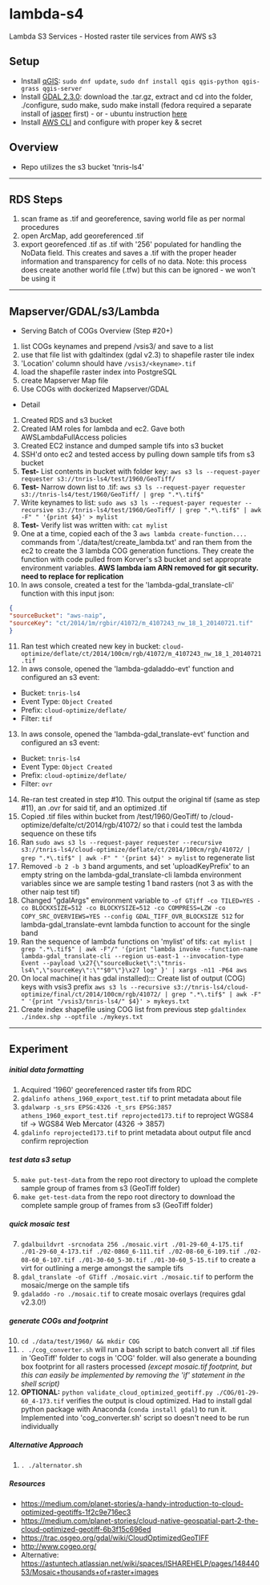 # lambda-s4
Lambda S3 Services - Hosted raster tile services from AWS s3

## Setup

* Install [qGIS](https://qgis.org/en/site/forusers/download.html): `sudo dnf update`, `sudo dnf install qgis qgis-python qgis-grass qgis-server`
* Install [GDAL 2.3.0](http://trac.osgeo.org/gdal/wiki/DownloadSource): download the .tar.gz, extract and cd into the folder, ./configure, sudo make, sudo make install (fedora required a separate install of [jasper](http://download.osgeo.org/gdal/jasper-1.900.1.uuid.tar.gz) first) - or - ubuntu instruction [here](http://www.sarasafavi.com/installing-gdalogr-on-ubuntu.html)
* Install [AWS CLI](https://docs.aws.amazon.com/cli/latest/userguide/installing.html) and configure with proper key & secret

## Overview

* Repo utilizes the s3 bucket 'tnris-ls4'

---

## RDS Steps

1. scan frame as .tif and georeference, saving world file as per normal procedures
2. open ArcMap, add georeferenced .tif
3. export georefenced .tif as .tif with '256' populated for handling the NoData field. This creates and saves a .tif with the proper header information and transparency for cells of no data. Note: this process does create another world file (.tfw) but this can be ignored - we won't be using it

---

## Mapserver/GDAL/s3/Lambda

* Serving Batch of COGs Overview (Step #20+)

1. list COGs keynames and prepend /vsis3/ and save to a list
2. use that file list with gdaltindex (gdal v2.3) to shapefile raster tile index
3. 'Location' column should have `/vsis3/<keyname>.tif`
4. load the shapefile raster index into PostgreSQL
5. create Mapserver Map file
6. Use COGs with dockerized Mapserver/GDAL

* Detail

1. Created RDS and s3 bucket
2. Created IAM roles for lambda and ec2. Gave both AWSLambdaFullAccess policies
3. Created EC2 instance and dumped sample tifs into s3 bucket
4. SSH'd onto ec2 and tested access by pulling down sample tifs from s3 bucket
5. **Test-** List contents in bucket with folder key: `aws s3 ls --request-payer requester s3://tnris-ls4/test/1960/GeoTiff/`
6. **Test-** Narrow down list to .tif: `aws s3 ls --request-payer requester s3://tnris-ls4/test/1960/GeoTiff/ | grep ".*\.tif$"`
7. Write keynames to list: `sudo aws s3 ls --request-payer requester --recursive s3://tnris-ls4/test/1960/GeoTiff/ | grep ".*\.tif$" | awk -F" " '{print $4}' > mylist`
8. **Test-** Verify list was written with: `cat mylist`
9. One at a time, copied each of the 3 `aws lambda create-function....` commands from './data/test/create_lambda.txt' and ran them from the ec2 to create the 3 lambda COG generation functions. They create the function with code pulled from Korver's s3 bucket and set approprate environment variables. **AWS lambda iam ARN removed for git security. need to replace for replication**
10. In aws console, created a test for the 'lambda-gdal_translate-cli' function with this input json:
``` json
{
"sourceBucket": "aws-naip",
"sourceKey": "ct/2014/1m/rgbir/41072/m_4107243_nw_18_1_20140721.tif"
}
```
11. Ran test which created new key in bucket: `cloud-optimize/deflate/ct/2014/100cm/rgb/41072/m_4107243_nw_18_1_20140721.tif`
12. In aws console, opened the 'lambda-gdaladdo-evt' function and configured an s3 event:
  * Bucket: `tnris-ls4`
  * Event Type: `Object Created`
  * Prefix: `cloud-optimize/deflate/`
  * Filter: `tif`
13. In aws console, opened the 'lambda-gdal_translate-evt' function and configured an s3 event:
  * Bucket: `tnris-ls4`
  * Event Type: `Object Created`
  * Prefix: `cloud-optimize/deflate/`
  * Filter: `ovr`
14. Re-ran test created in step #10. This output the original tif (same as step #11), an .ovr for said tif, and an optimized .tif
15. Copied .tif files within bucket from /test/1960/GeoTiff/ to /cloud-optimize/defalte/ct/2014/rgb/41072/ so that i could test the lambda sequence on these tifs
16. Ran `sudo aws s3 ls --request-payer requester --recursive s3://tnris-ls4/cloud-optimize/deflate/ct/2014/100cm/rgb/41072/ | grep ".*\.tif$" | awk -F" " '{print $4}' > mylist` to regenerate list
17. Removed `-b 2 -b 3` band arguments, and set 'uploadKeyPrefix' to an empty string on the lambda-gdal_translate-cli lambda environment variables since we are sample testing 1 band rasters (not 3 as with the other naip test tif)
18. Changed "gdalArgs" environment variable to `-of GTiff -co TILED=YES -co BLOCKXSIZE=512 -co BLOCKYSIZE=512 -co COMPRESS=LZW -co COPY_SRC_OVERVIEWS=YES --config GDAL_TIFF_OVR_BLOCKSIZE 512` for lambda-gdal_translate-evnt lambda function to account for the single band
19. Ran the sequence of lambda functions on 'mylist' of tifs: `cat mylist | grep ".*\.tif$" | awk -F"/" '{print "lambda invoke --function-name lambda-gdal_translate-cli --region us-east-1 --invocation-type Event --payload \x27{\"sourceBucket\":\"tnris-ls4\",\"sourceKey\":\""$0"\"}\x27 log" }' | xargs -n11 -P64 aws`
20. On local machine( it has gdal installed)::: Create list of output (COG) keys with vsis3 prefix `aws s3 ls --recursive s3://tnris-ls4/cloud-optimize/final/ct/2014/100cm/rgb/41072/ | grep ".*\.tif$" | awk -F" " '{print "/vsis3/tnris-ls4/" $4}' > mykeys.txt`
21. Create index shapefile using COG list from previous step `gdaltindex ./index.shp --optfile ./mykeys.txt`

---

## Experiment

##### initial data formatting
1. Acquired '1960' georeferenced raster tifs from RDC
2. `gdalinfo athens_1960_export_test.tif` to print metadata about file
3. `gdalwarp -s_srs EPSG:4326 -t_srs EPSG:3857 athens_1960_export_test.tif reprojected173.tif` to reproject WGS84 tif -> WGS84 Web Mercator (4326 -> 3857)
4. `gdalinfo reprojected173.tif` to print metadata about output file ancd confirm reprojection

##### test data s3 setup
5. `make put-test-data` from the repo root directory to upload the complete sample group of frames from s3 (GeoTiff folder)
6. `make get-test-data` from the repo root directory to download the complete sample group of frames from s3 (GeoTiff folder)

##### quick mosaic test
7. `gdalbuildvrt -srcnodata 256 ./mosaic.virt ./01-29-60_4-175.tif ./01-29-60_4-173.tif ./02-0860_6-111.tif ./02-08-60_6-109.tif ./02-08-60_6-107.tif ./01-30-60_5-30.tif ./01-30-60_5-15.tif` to create a virt for outlining a merge amongst the sample tifs
8. `gdal_translate -of GTiff ./mosaic.virt ./mosaic.tif` to perform the mosaic/merge on the sample tifs
9. `gdaladdo -ro ./mosaic.tif` to create mosaic overlays (requires gdal v2.3.0!)

##### generate COGs and footprint
10. `cd ./data/test/1960/ && mkdir COG`
11. `. ./cog_converter.sh` will run a bash script to batch convert all .tif files in 'GeoTiff' folder to cogs in 'COG' folder. will also generate a bounding box footprint for all rasters processed *(except mosaic.tif footprint, but this can easily be implemented by removing the 'if' statement in the shell script)*
12. **OPTIONAL:** `python validate_cloud_optimized_geotiff.py ./COG/01-29-60_4-173.tif` verifies the output is cloud optimized. Had to install gdal python package with Anaconda (`conda install gdal`) to run it. Implemented into 'cog_converter.sh' script so doesn't need to be run individually

##### Alternative Approach
1. `. ./alternator.sh`

##### Resources

* https://medium.com/planet-stories/a-handy-introduction-to-cloud-optimized-geotiffs-1f2c9e716ec3
* https://medium.com/planet-stories/cloud-native-geospatial-part-2-the-cloud-optimized-geotiff-6b3f15c696ed
* https://trac.osgeo.org/gdal/wiki/CloudOptimizedGeoTIFF
* http://www.cogeo.org/
* Alternative: https://astuntech.atlassian.net/wiki/spaces/ISHAREHELP/pages/14844053/Mosaic+thousands+of+raster+images
